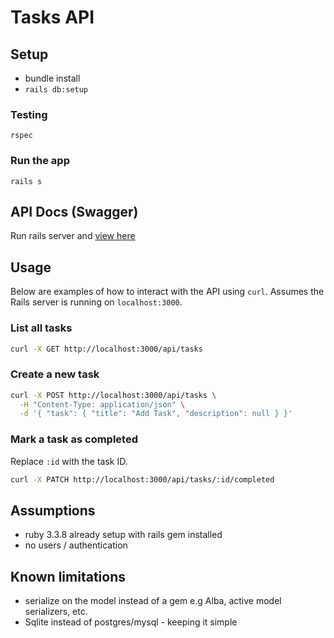 # Tasks API

## Setup

- bundle install
- `rails db:setup`

### Testing

`rspec`


### Run the app

`rails s`


## API Docs (Swagger)

Run rails server and [view here](http://localhost:3000/api-docs)


## Usage

Below are examples of how to interact with the API using `curl`. Assumes the Rails server is running on `localhost:3000`.

### List all tasks

```bash
curl -X GET http://localhost:3000/api/tasks
```

### Create a new task

```bash
curl -X POST http://localhost:3000/api/tasks \
  -H "Content-Type: application/json" \
  -d '{ "task": { "title": "Add Task", "description": null } }'
```

### Mark a task as completed

Replace `:id` with the task ID.

```bash
curl -X PATCH http://localhost:3000/api/tasks/:id/completed
```


## Assumptions

- ruby 3.3.8 already setup with rails gem installed
- no users / authentication


## Known limitations

- serialize on the model instead of a gem e.g Alba, active model serializers, etc.
- Sqlite instead of postgres/mysql - keeping it simple